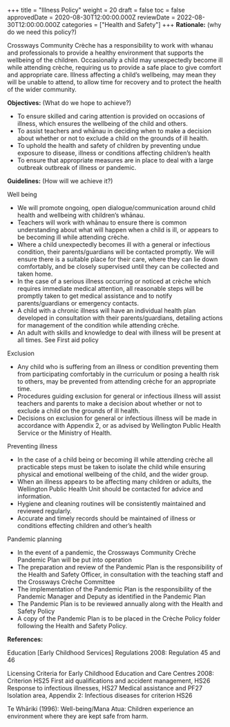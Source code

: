 +++
title = "Illness Policy"
weight = 20
draft = false
toc = false
approvedDate = 2020-08-30T12:00:00.000Z
reviewDate = 2022-08-30T12:00:00.000Z
categories = ["Health and Safety"]
+++
**Rationale:** (why do we need this policy?)

Crossways Community Crèche has a responsibility to work with whanau and professionals to provide a healthy environment that supports the wellbeing of the children. Occasionally a child may unexpectedly become ill while attending crèche, requiring us to provide a safe place to give comfort and appropriate care. Illness affecting a child’s wellbeing, may mean they will be unable to attend, to allow time for recovery and to protect the health of the wider community.

**Objectives:** (What do we hope to achieve?)

* To ensure skilled and caring attention is provided on occasions of illness, which ensures the wellbeing of the child and others. 
* To assist teachers and whānau in deciding when to make a decision about whether or not to exclude a child on the grounds of ill health.
* To uphold the health and safety of children by preventing undue exposure to disease, illness or conditions affecting children’s health
* To ensure that appropriate measures are in place to deal with a large outbreak outbreak of illness or pandemic.

**Guidelines:** (How will we achieve it?)

Well being 

* We will promote ongoing, open dialogue/communication around child health and wellbeing with children’s whānau. 
* Teachers will work with whānau to ensure there is common understanding about what will happen when a child is ill, or appears to be becoming ill while attending crèche.    
* Where a child unexpectedly becomes ill with a general or infectious condition, their parents/guardians will be contacted promptly. We will ensure there is a suitable place for their care, where they can lie down comfortably, and be closely supervised until they can be collected and taken home.  
* In the case of a serious illness occurring or noticed at crèche which requires immediate medical attention, all reasonable steps will be promptly taken to get medical assistance and to notify parents/guardians or emergency contacts. 
* A child with a chronic illness will have an individual health plan developed in consultation with their parents/guardians, detailing actions for management of the condition while attending crèche. 
* An adult with skills and knowledge to deal with illness will be present at all times. See First aid policy 

Exclusion 

* Any child who is suffering from an illness or condition preventing them from participating comfortably in the curriculum or posing a health risk to others, may be prevented from attending crèche for an appropriate time.
* Procedures guiding exclusion for general or infectious illness will assist teachers and parents to make a decision about whether or not to exclude a child on the grounds of ill health. 
* Decisions on exclusion for general or infectious illness will be made in accordance with Appendix 2, or as advised by Wellington Public Health Service or the Ministry of Health.

Preventing illness

* In the case of a child being or becoming ill while attending crèche all practicable steps must be taken to isolate the child while ensuring physical and emotional wellbeing of the child, and the wider group.
* When an illness appears to be affecting many children or adults, the Wellington Public Health Unit should be contacted for advice and information. 
* Hygiene and cleaning routines will be consistently maintained and reviewed regularly.  
* Accurate and timely records should be maintained of illness or conditions effecting children and other’s health 

Pandemic planning

* In the event of a pandemic, the Crossways Community Crèche Pandemic Plan will be put into operation
* The preparation and review of the Pandemic Plan is the responsibility of the Health and Safety Officer, in consultation with the teaching staff and the Crossways Crèche Committee 
* The implementation of the Pandemic Plan is the responsibility of the Pandemic Manager and Deputy as identified in the Pandemic Plan
* The Pandemic Plan is to be reviewed annually along with the Health and Safety Policy
* A copy of the Pandemic Plan is to be placed in the Crèche Policy folder following the Health and Safety Policy.

**References:**

Education \[Early Childhood Services] Regulations 2008: Regulation 45 and 46

Licensing Criteria for Early Childhood Education and Care Centres 2008: Criterion HS25 First aid qualifications and accident management, HS26 Response to infectious illnesses, HS27 Medical assistance and PF27 Isolation area, Appendix 2: Infectious diseases for criterion HS26

Te Whāriki (1996): Well-being/Mana Atua: Children experience an environment where they are kept safe from harm.